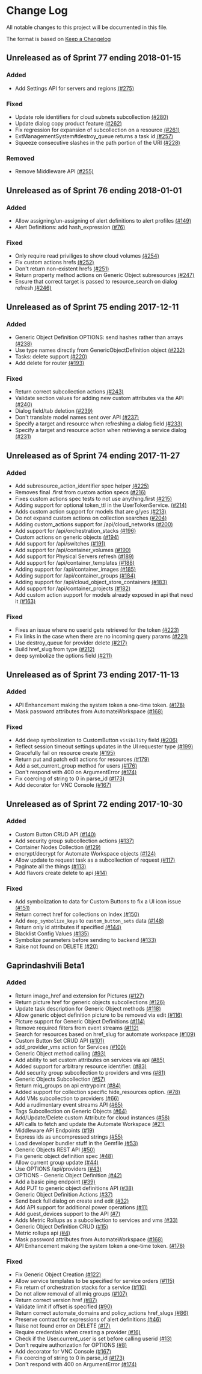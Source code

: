 # Change Log

All notable changes to this project will be documented in this file.

The format is based on [Keep a Changelog](http://keepachangelog.com/en/1.0.0/)


## Unreleased as of Sprint 77 ending 2018-01-15

### Added
- Add Settings API for servers and regions [(#275)](https://github.com/ManageIQ/manageiq-api/pull/275)

### Fixed
- Update role identifiers for cloud subnets subcollection [(#280)](https://github.com/ManageIQ/manageiq-api/pull/280)
- Update dialog copy product feature [(#262)](https://github.com/ManageIQ/manageiq-api/pull/262)
- Fix regression for expansion of subcollection on a resource [(#261)](https://github.com/ManageIQ/manageiq-api/pull/261)
- ExtManagementSystem#destroy_queue returns a task id [(#257)](https://github.com/ManageIQ/manageiq-api/pull/257)
- Squeeze consecutive slashes in the path portion of the URI [(#228)](https://github.com/ManageIQ/manageiq-api/pull/228)

### Removed
- Remove Middleware API [(#255)](https://github.com/ManageIQ/manageiq-api/pull/255)

## Unreleased as of Sprint 76 ending 2018-01-01

### Added
- Allow assigning/un-assigning of alert definitions to alert profiles [(#149)](https://github.com/ManageIQ/manageiq-api/pull/149)
- Alert Definitions: add hash_expression [(#76)](https://github.com/ManageIQ/manageiq-api/pull/76)

### Fixed
- Only require read priviliges to show cloud volumes [(#254)](https://github.com/ManageIQ/manageiq-api/pull/254)
- Fix custom actions hrefs [(#252)](https://github.com/ManageIQ/manageiq-api/pull/252)
- Don't return non-existent hrefs [(#251)](https://github.com/ManageIQ/manageiq-api/pull/251)
- Return property method actions on Generic Object subresources [(#247)](https://github.com/ManageIQ/manageiq-api/pull/247)
- Ensure that correct target is passed to resource_search on dialog refresh [(#246)](https://github.com/ManageIQ/manageiq-api/pull/246)

## Unreleased as of Sprint 75 ending 2017-12-11

### Added
- Generic Object Definition OPTIONS: send hashes rather than arrays [(#238)](https://github.com/ManageIQ/manageiq-api/pull/238)
- Use type names directly from GenericObjectDefinition object [(#232)](https://github.com/ManageIQ/manageiq-api/pull/232)
- Tasks: delete support [(#220)](https://github.com/ManageIQ/manageiq-api/pull/220)
- Add delete for router [(#193)](https://github.com/ManageIQ/manageiq-api/pull/193)

### Fixed
- Return correct subcollection actions [(#243)](https://github.com/ManageIQ/manageiq-api/pull/243)
- Validate section values for adding new custom attributes via the API [(#240)](https://github.com/ManageIQ/manageiq-api/pull/240)
- Dialog field/tab deletion [(#239)](https://github.com/ManageIQ/manageiq-api/pull/239)
- Don't translate model names sent over API [(#237)](https://github.com/ManageIQ/manageiq-api/pull/237)
- Specify a target and resource when refreshing a dialog field [(#233)](https://github.com/ManageIQ/manageiq-api/pull/233)
- Specify a target and resource action when retrieving a service dialog [(#231)](https://github.com/ManageIQ/manageiq-api/pull/231)

## Unreleased as of Sprint 74 ending 2017-11-27

### Added
- Add subresource_action_identifier spec helper [(#225)](https://github.com/ManageIQ/manageiq-api/pull/225)
- Removes final .first from custom action specs [(#216)](https://github.com/ManageIQ/manageiq-api/pull/216)
- Fixes custom actions spec tests to not use anything.first [(#215)](https://github.com/ManageIQ/manageiq-api/pull/215)
- Adding support for optional token_ttl in the UserTokenService. [(#214)](https://github.com/ManageIQ/manageiq-api/pull/214)
- Adds custom action support for models that are g/yes [(#213)](https://github.com/ManageIQ/manageiq-api/pull/213)
- Do not expand custom actions on collection searches [(#204)](https://github.com/ManageIQ/manageiq-api/pull/204)
- Adding custom_actions support for /api/cloud_networks [(#200)](https://github.com/ManageIQ/manageiq-api/pull/200)
- Add support for /api/orchestration_stacks [(#196)](https://github.com/ManageIQ/manageiq-api/pull/196)
- Custom actions on generic objects [(#194)](https://github.com/ManageIQ/manageiq-api/pull/194)
- Add support for /api/switches [(#191)](https://github.com/ManageIQ/manageiq-api/pull/191)
- Add support for /api/container_volumes [(#190)](https://github.com/ManageIQ/manageiq-api/pull/190)
- Add support for Physical Servers refresh [(#189)](https://github.com/ManageIQ/manageiq-api/pull/189)
- Add support for /api/container_templates [(#188)](https://github.com/ManageIQ/manageiq-api/pull/188)
- Adding support for /api/container_images [(#185)](https://github.com/ManageIQ/manageiq-api/pull/185)
- Adding support for /api/container_groups [(#184)](https://github.com/ManageIQ/manageiq-api/pull/184)
- Adding support for /api/cloud_object_store_containers [(#183)](https://github.com/ManageIQ/manageiq-api/pull/183)
- Add support for /api/container_projects [(#182)](https://github.com/ManageIQ/manageiq-api/pull/182)
- Add custom action support for models already exposed in api that need it [(#163)](https://github.com/ManageIQ/manageiq-api/pull/163)

### Fixed
- Fixes an issue where no userid gets retrieved for the token [(#223)](https://github.com/ManageIQ/manageiq-api/pull/223)
- Fix links in the case when there are no incoming query params [(#221)](https://github.com/ManageIQ/manageiq-api/pull/221)
- Use destroy_queue for provider delete [(#217)](https://github.com/ManageIQ/manageiq-api/pull/217)
- Build href_slug from type  [(#212)](https://github.com/ManageIQ/manageiq-api/pull/212)
- deep symbolize the options field [(#211)](https://github.com/ManageIQ/manageiq-api/pull/211)

## Unreleased as of Sprint 73 ending 2017-11-13

### Added
- API Enhancement making the system token a one-time token. [(#178)](https://github.com/ManageIQ/manageiq-api/pull/178)
- Mask password attributes from AutomateWorkspace [(#168)](https://github.com/ManageIQ/manageiq-api/pull/168)

### Fixed
- Add deep symbolization to CustomButton `visibility` field [(#206)](https://github.com/ManageIQ/manageiq-api/pull/206)
- Reflect session timeout settings updates in the UI requester type [(#199)](https://github.com/ManageIQ/manageiq-api/pull/199)
- Gracefully fail on resource create [(#195)](https://github.com/ManageIQ/manageiq-api/pull/195)
- Return put and patch edit actions for resources [(#179)](https://github.com/ManageIQ/manageiq-api/pull/179)
- Add a set_current_group method for users [(#176)](https://github.com/ManageIQ/manageiq-api/pull/176)
- Don't respond with 400 on ArgumentError [(#174)](https://github.com/ManageIQ/manageiq-api/pull/174)
- Fix coercing of string to 0 in parse_id [(#173)](https://github.com/ManageIQ/manageiq-api/pull/173)
- Add decorator for VNC Console [(#167)](https://github.com/ManageIQ/manageiq-api/pull/167)

## Unreleased as of Sprint 72 ending 2017-10-30

### Added
- Custom Button CRUD API [(#140)](https://github.com/ManageIQ/manageiq-api/pull/140)
- Add security group subcollection actions [(#137)](https://github.com/ManageIQ/manageiq-api/pull/137)
- Container Nodes Collection [(#129)](https://github.com/ManageIQ/manageiq-api/pull/129)
- encrypt/decrypt for Automate Workspace objects [(#124)](https://github.com/ManageIQ/manageiq-api/pull/124)
- Allow update to request task as a subcollection of request [(#117)](https://github.com/ManageIQ/manageiq-api/pull/117)
- Paginate all the things [(#113)](https://github.com/ManageIQ/manageiq-api/pull/113)
- Add flavors create delete to api [(#14)](https://github.com/ManageIQ/manageiq-api/pull/14)

### Fixed
- Add symbolization to data for Custom Buttons to fix a UI icon issue [(#151)](https://github.com/ManageIQ/manageiq-api/pull/151)
- Return correct href for collections on Index [(#150)](https://github.com/ManageIQ/manageiq-api/pull/150)
- Add `deep_symbolize_keys` to `custom_button_sets` data [(#148)](https://github.com/ManageIQ/manageiq-api/pull/148)
- Return only id attributes if specified [(#144)](https://github.com/ManageIQ/manageiq-api/pull/144)
- Blacklist Config Values [(#135)](https://github.com/ManageIQ/manageiq-api/pull/135)
- Symbolize parameters before sending to backend [(#133)](https://github.com/ManageIQ/manageiq-api/pull/133)
- Raise not found on DELETE  [(#20)](https://github.com/ManageIQ/manageiq-api/pull/20)

## Gaprindashvili Beta1

### Added
- Return image_href and extension for Pictures [(#127)](https://github.com/ManageIQ/manageiq-api/pull/127)
- Return picture href for generic objects subcollections [(#126)](https://github.com/ManageIQ/manageiq-api/pull/126)
- Update task description for Generic Object methods [(#118)](https://github.com/ManageIQ/manageiq-api/pull/118)
- Allow generic object definition picture to be removed via edit [(#116)](https://github.com/ManageIQ/manageiq-api/pull/116)
- Picture support for Generic Object Definitions [(#114)](https://github.com/ManageIQ/manageiq-api/pull/114)
- Remove required filters from event streams [(#112)](https://github.com/ManageIQ/manageiq-api/pull/112)
- Search for resources based on href_slug  for automate workspace [(#109)](https://github.com/ManageIQ/manageiq-api/pull/109)
- Custom Button Set CRUD API [(#101)](https://github.com/ManageIQ/manageiq-api/pull/101)
- add_provider_vms action for Services [(#100)](https://github.com/ManageIQ/manageiq-api/pull/100)
- Generic Object method calling  [(#93)](https://github.com/ManageIQ/manageiq-api/pull/93)
- Add ability to set custom attributes on services via api [(#85)](https://github.com/ManageIQ/manageiq-api/pull/85)
- Added support for arbitrary resource identifier. [(#83)](https://github.com/ManageIQ/manageiq-api/pull/83)
- Add security group subcollection to providers and vms [(#81)](https://github.com/ManageIQ/manageiq-api/pull/81)
- Generic Objects Subcollection [(#57)](https://github.com/ManageIQ/manageiq-api/pull/57)
- Return miq_groups on api entrypoint  [(#84)](https://github.com/ManageIQ/manageiq-api/pull/84)
- Added support for collection specific hide_resources option. [(#78)](https://github.com/ManageIQ/manageiq-api/pull/78)
- Add VMs subcollection to providers [(#66)](https://github.com/ManageIQ/manageiq-api/pull/66)
- Add a rudimentary event streams API [(#65)](https://github.com/ManageIQ/manageiq-api/pull/65)
- Tags Subcollection on Generic Objects [(#64)](https://github.com/ManageIQ/manageiq-api/pull/64)
- Add/Update/Delete custom Attribute for cloud instances [(#58)](https://github.com/ManageIQ/manageiq-api/pull/58)
- API calls to fetch and update the Automate Workspace [(#21)](https://github.com/ManageIQ/manageiq-api/pull/21)
- Middleware API Endpoints [(#19)](https://github.com/ManageIQ/manageiq-api/pull/19)
- Express ids as uncompressed strings [(#55)](https://github.com/ManageIQ/manageiq-api/pull/55)
- Load developer bundler stuff in the Gemfile [(#53)](https://github.com/ManageIQ/manageiq-api/pull/53)
- Generic Objects REST API [(#50)](https://github.com/ManageIQ/manageiq-api/pull/50)
- Fix generic object definition spec [(#48)](https://github.com/ManageIQ/manageiq-api/pull/48)
- Allow current group update  [(#44)](https://github.com/ManageIQ/manageiq-api/pull/44)
- Use OPTIONS /api/providers [(#43)](https://github.com/ManageIQ/manageiq-api/pull/43)
- OPTIONS - Generic Object Definition [(#42)](https://github.com/ManageIQ/manageiq-api/pull/42)
- Add a basic ping endpoint [(#39)](https://github.com/ManageIQ/manageiq-api/pull/39)
- Add PUT to generic object definitions API [(#38)](https://github.com/ManageIQ/manageiq-api/pull/38)
- Generic Object Definition Actions [(#37)](https://github.com/ManageIQ/manageiq-api/pull/37)
- Send back full dialog on create and edit [(#32)](https://github.com/ManageIQ/manageiq-api/pull/32)
- Add API support for additional power operations [(#11)](https://github.com/ManageIQ/manageiq-api/pull/11)
- Add guest_devices support to the API [(#7)](https://github.com/ManageIQ/manageiq-api/pull/7)
- Adds Metric Rollups as a subcollection to services and vms [(#33)](https://github.com/ManageIQ/manageiq-api/pull/33)
- Generic Object Definition CRUD [(#15)](https://github.com/ManageIQ/manageiq-api/pull/15)
- Metric rollups api [(#4)](https://github.com/ManageIQ/manageiq-api/pull/4)
- Mask password attributes from AutomateWorkspace [(#168)](https://github.com/ManageIQ/manageiq-api/pull/168)
- API Enhancement making the system token a one-time token. [(#178)](https://github.com/ManageIQ/manageiq-api/pull/178)

### Fixed
- Fix Generic Object Creation [(#122)](https://github.com/ManageIQ/manageiq-api/pull/122)
- Allow service templates to be specified for service orders [(#115)](https://github.com/ManageIQ/manageiq-api/pull/115)
- Fix return of orchestration stacks for a service [(#110)](https://github.com/ManageIQ/manageiq-api/pull/110)
- Do not allow removal of all miq groups  [(#107)](https://github.com/ManageIQ/manageiq-api/pull/107)
- Return correct version href  [(#87)](https://github.com/ManageIQ/manageiq-api/pull/87)
- Validate limit if offset is specified [(#90)](https://github.com/ManageIQ/manageiq-api/pull/90)
- Return correct automate_domains and policy_actions href_slugs [(#86)](https://github.com/ManageIQ/manageiq-api/pull/86)
- Preserve contract for expressions of alert definitions [(#46)](https://github.com/ManageIQ/manageiq-api/pull/46)
- Raise not found error on DELETE [(#17)](https://github.com/ManageIQ/manageiq-api/pull/17)
- Require credentials when creating a provider [(#16)](https://github.com/ManageIQ/manageiq-api/pull/16)
- Check if the User.current_user is set before calling userid [(#13)](https://github.com/ManageIQ/manageiq-api/pull/13)
- Don't require authorization for OPTIONS [(#8)](https://github.com/ManageIQ/manageiq-api/pull/8)
- Add decorator for VNC Console [(#167)](https://github.com/ManageIQ/manageiq-api/pull/167)
- Fix coercing of string to 0 in parse_id [(#173)](https://github.com/ManageIQ/manageiq-api/pull/173)
- Don't respond with 400 on ArgumentError [(#174)](https://github.com/ManageIQ/manageiq-api/pull/174)
